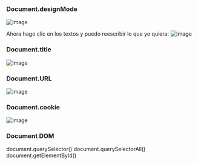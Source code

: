 ### Document.designMode

![image](https://github.com/user-attachments/assets/dd0d258b-79a6-43ef-af4a-d45031d48239)

Ahora hago clic en los textos y puedo reescribir lo que yo quiera:
![image](https://github.com/user-attachments/assets/6ed768ef-7934-43c4-a2ca-3a4055b7ff74)

### Document.title
![image](https://github.com/user-attachments/assets/82237634-775e-48fe-99b7-c087a9741794)
### Document.URL
![image](https://github.com/user-attachments/assets/693c2d44-3c59-4bef-92bb-9d70a431ad6c)

### Document.cookie
![image](https://github.com/user-attachments/assets/f93f4ea6-9bea-4514-bda4-9a5b9c593a5e)

### Document DOM

  document.querySelector()
  document.querySelectorAll()   
  document.getElementById()
